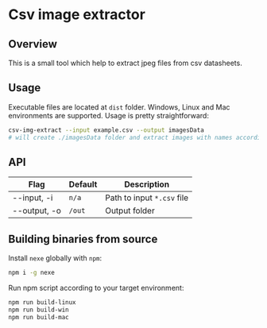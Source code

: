 # Csv image extractor

## Overview
This is a small tool which help to extract jpeg files from csv datasheets. 


## Usage
Executable files are located at `dist` folder. Windows, Linux and Mac environments are supported.
Usage is pretty straightforward: 
```bash
csv-img-extract --input example.csv --output imagesData
# will create ./imagesData folder and extract images with names according to image Id
```

## API

| Flag          | Default  |  Description
| ------------- | -------- | -------------------------- | 
| --input, -i   |  `n/a`   | Path to input `*.csv` file |
| --output, -o  |  `/out`  | Output folder				|

## Building binaries from source

Install `nexe` globally with `npm`:
```bash
npm i -g nexe
```
Run npm script according to your target environment:
```bash
npm run build-linux
npm run build-win
npm run build-mac
```